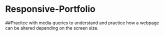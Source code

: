 # Responsive-Portfolio

##Pracitce with media queries to understand and practice how a webpage can be altered depending on the screen size.